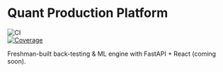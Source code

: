 # Quant Production Platform  
![CI](https://github.com/Hussain0327/Calc/actions/workflows/ci.yml/badge.svg)  
[![Coverage](https://codecov.io/gh/Hussain0327/Calc/branch/main/graph/badge.svg)](https://codecov.io/gh/Hussain0327/Calc)  

Freshman-built back-testing & ML engine with FastAPI + React (coming soon).  